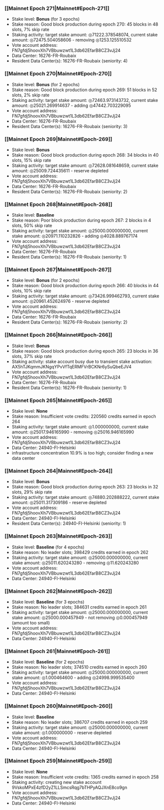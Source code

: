 ### [[Mainnet Epoch 271|Mainnet#Epoch-271]]
* Stake level: **Bonus** (for 3 epochs)
* Stake reason: Good block production during epoch 270: 45 blocks in 48 slots, 7% skip rate
* Staking activity: target stake amount: ◎71222.378548074, current stake amount: ◎72475.504058606 - removing ◎1253.125510532
* Vote account address: FN7gfdj5hoovXh7VBbuwzwt1L3db62EfarB8CZ3vJj24
* Data Center: 16276-FR-Roubaix
* Resident Data Center(s): 16276-FR-Roubaix (seniority: 4)
### [[Mainnet Epoch 270|Mainnet#Epoch-270]]
* Stake level: **Bonus** (for 2 epochs)
* Stake reason: Good block production during epoch 269: 51 blocks in 52 slots, 2% skip rate
* Staking activity: target stake amount: ◎72463.973143732, current stake amount: ◎25021.269914637 - adding ◎47442.703229095
* Vote account address: FN7gfdj5hoovXh7VBbuwzwt1L3db62EfarB8CZ3vJj24
* Data Center: 16276-FR-Roubaix
* Resident Data Center(s): 16276-FR-Roubaix (seniority: 3)
### [[Mainnet Epoch 269|Mainnet#Epoch-269]]
* Stake level: **Bonus**
* Stake reason: Good block production during epoch 268: 34 blocks in 40 slots, 15% skip rate
* Staking activity: target stake amount: ◎72628.081648659, current stake amount: ◎25009.724435611 - reserve depleted
* Vote account address: FN7gfdj5hoovXh7VBbuwzwt1L3db62EfarB8CZ3vJj24
* Data Center: 16276-FR-Roubaix
* Resident Data Center(s): 16276-FR-Roubaix (seniority: 2)
### [[Mainnet Epoch 268|Mainnet#Epoch-268]]
* Stake level: **Baseline**
* Stake reason: Poor block production during epoch 267: 2 blocks in 4 slots, 50% skip rate
* Staking activity: target stake amount: ◎25000.000000000, current stake amount: ◎20971.110232826 - adding ◎4028.889767174
* Vote account address: FN7gfdj5hoovXh7VBbuwzwt1L3db62EfarB8CZ3vJj24
* Data Center: 16276-FR-Roubaix
* Resident Data Center(s): 16276-FR-Roubaix (seniority: 1)
### [[Mainnet Epoch 267|Mainnet#Epoch-267]]
* Stake level: **Bonus** (for 2 epochs)
* Stake reason: Good block production during epoch 266: 40 blocks in 44 slots, 10% skip rate
* Staking activity: target stake amount: ◎73426.999462793, current stake amount: ◎20961.452624976 - reserve depleted
* Vote account address: FN7gfdj5hoovXh7VBbuwzwt1L3db62EfarB8CZ3vJj24
* Data Center: 16276-FR-Roubaix
* Resident Data Center(s): 16276-FR-Roubaix (seniority: 2)
### [[Mainnet Epoch 266|Mainnet#Epoch-266]]
* Stake level: **Bonus**
* Stake reason: Good block production during epoch 265: 23 blocks in 36 slots, 37% skip rate
* Staking activity: stake account busy due to transient stake activation: AX5hTJKqmmJKNgqYPvVfTqERMFVrBCKNr6ySuQbeEJV4
* Vote account address: FN7gfdj5hoovXh7VBbuwzwt1L3db62EfarB8CZ3vJj24
* Data Center: 16276-FR-Roubaix
* Resident Data Center(s): 16276-FR-Roubaix (seniority: 1)
### [[Mainnet Epoch 265|Mainnet#Epoch-265]]
* Stake level: **None**
* Stake reason: Insufficient vote credits: 220560 credits earned in epoch 264
* Staking activity: target stake amount: ◎1.000000000, current stake amount: ◎25017.946165990 - removing ◎25016.946165990
* Vote account address: FN7gfdj5hoovXh7VBbuwzwt1L3db62EfarB8CZ3vJj24
* Data Center: 24940-FI-Helsinki
* infrastructure concentration 10.9% is too high; consider finding a new data center
### [[Mainnet Epoch 264|Mainnet#Epoch-264]]
* Stake level: **Bonus**
* Stake reason: Good block production during epoch 263: 23 blocks in 32 slots, 29% skip rate
* Staking activity: target stake amount: ◎74880.202888222, current stake amount: ◎25011.317309186 - reserve depleted
* Vote account address: FN7gfdj5hoovXh7VBbuwzwt1L3db62EfarB8CZ3vJj24
* Data Center: 24940-FI-Helsinki
* Resident Data Center(s): 24940-FI-Helsinki (seniority: 1)
### [[Mainnet Epoch 263|Mainnet#Epoch-263]]
* Stake level: **Baseline** (for 4 epochs)
* Stake reason: No leader slots; 398429 credits earned in epoch 262
* Staking activity: target stake amount: ◎25000.000000000, current stake amount: ◎25011.620243280 - removing ◎11.620243280
* Vote account address: FN7gfdj5hoovXh7VBbuwzwt1L3db62EfarB8CZ3vJj24
* Data Center: 24940-FI-Helsinki
### [[Mainnet Epoch 262|Mainnet#Epoch-262]]
* Stake level: **Baseline** (for 3 epochs)
* Stake reason: No leader slots; 384631 credits earned in epoch 261
* Staking activity: target stake amount: ◎25000.000000000, current stake amount: ◎25000.000457949 - not removing ◎0.000457949 (amount too small)
* Vote account address: FN7gfdj5hoovXh7VBbuwzwt1L3db62EfarB8CZ3vJj24
* Data Center: 24940-FI-Helsinki
### [[Mainnet Epoch 261|Mainnet#Epoch-261]]
* Stake level: **Baseline** (for 2 epochs)
* Stake reason: No leader slots; 374510 credits earned in epoch 260
* Staking activity: target stake amount: ◎25000.000000000, current stake amount: ◎1.000464600 - adding ◎24998.999535400
* Vote account address: FN7gfdj5hoovXh7VBbuwzwt1L3db62EfarB8CZ3vJj24
* Data Center: 24940-FI-Helsinki
### [[Mainnet Epoch 260|Mainnet#Epoch-260]]
* Stake level: **Baseline**
* Stake reason: No leader slots; 386707 credits earned in epoch 259
* Staking activity: target stake amount: ◎25000.000000000, current stake amount: ◎1.000000000 - reserve depleted
* Vote account address: FN7gfdj5hoovXh7VBbuwzwt1L3db62EfarB8CZ3vJj24
* Data Center: 24940-FI-Helsinki
### [[Mainnet Epoch 259|Mainnet#Epoch-259]]
* Stake level: **None**
* Stake reason: Insufficient vote credits: 1365 credits earned in epoch 258
* Staking activity: creating new stake account 9VskoMPxE4zfD2yZ1LLSmcsRqg7bTHPyAQJXnE8co9gn
* Vote account address: FN7gfdj5hoovXh7VBbuwzwt1L3db62EfarB8CZ3vJj24
* Data Center: 24940-FI-Helsinki